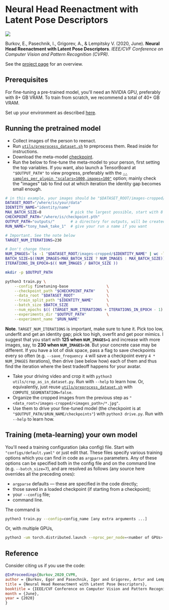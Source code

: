 # Neural Head Reenactment with Latent Pose Descriptors

![](https://user-images.githubusercontent.com/9570420/94962966-0a8bb900-0500-11eb-90ee-3315368019b8.png)

Burkov, E., Pasechnik, I., Grigorev, A., & Lempitsky V. (2020, June). **Neural Head Reenactment with Latent Pose Descriptors**. *IEEE/CVF Conference on Computer Vision and Pattern Recognition (CVPR)*.

See the [project page](https://saic-violet.github.io/latent-pose-reenactment/) for an overview.

## Prerequisites

For fine-tuning a pre-trained model, you'll need an NVIDIA GPU, preferably with 8+ GB VRAM. To train from scratch, we recommend a total of 40+ GB VRAM.

Set up your environment as described [here](INSTALL.md).

## Running the pretrained model

* Collect images of the person to reenact.
* Run [`utils/preprocess_dataset.sh`](utils/preprocess_dataset.sh) to preprocess them. Read inside for instructions.
* Download the meta-model [checkpoint](https://drive.google.com/file/d/14-FYaz6YhTX5M_P3-rm2ITcxGljmWl-F/view?usp=share_link).
* Run the below to fine-tune the meta-model to your person, first setting the top variables. If you want, also launch a TensorBoard at `"$OUTPUT_PATH"` to view progress, preferably with the [`--samples_per_plugin "scalars=1000,images=100"`](https://stackoverflow.com/questions/57669234/how-to-display-more-than-10-images-in-tensorboard) option; mainly check the "images" tab to find out at which iteration the identity gap becomes small enough.

```bash
# in this example, your images should be "$DATASET_ROOT/images-cropped/$IDENTITY_NAME/*.jpg"
DATASET_ROOT="/where/is/your/data"
IDENTITY_NAME="identity/name"
MAX_BATCH_SIZE=8             # pick the largest possible, start with 8 and decrease until it fits in VRAM
CHECKPOINT_PATH="/where/is/checkpoint.pth"
OUTPUT_PATH="outputs/"       # a directory for outputs, will be created
RUN_NAME="tony_hawk_take_1"  # give your run a name if you want

# Important. See the note below
TARGET_NUM_ITERATIONS=230

# Don't change these
NUM_IMAGES=`ls -1 "$DATASET_ROOT/images-cropped/$IDENTITY_NAME" | wc -l`
BATCH_SIZE=$((NUM_IMAGES<MAX_BATCH_SIZE ? NUM_IMAGES : MAX_BATCH_SIZE))
ITERATIONS_IN_EPOCH=$(( NUM_IMAGES / BATCH_SIZE ))

mkdir -p $OUTPUT_PATH

python3 train.py \
    --config finetuning-base                 \
    --checkpoint_path "$CHECKPOINT_PATH"     \
    --data_root "$DATASET_ROOT"              \
    --train_split_path "$IDENTITY_NAME"      \
    --batch_size $BATCH_SIZE                 \
    --num_epochs $(( (TARGET_NUM_ITERATIONS + ITERATIONS_IN_EPOCH - 1) / ITERATIONS_IN_EPOCH )) \
    --experiments_dir "$OUTPUT_PATH"         \
    --experiment_name "$RUN_NAME"
```

**Note**. `TARGET_NUM_ITERATIONS` is important, make sure to tune it. Pick too low, underfit and get an identity gap; pick too high, overfit and get poor mimics. I suggest that you start with **125 when `NUM_IMAGES=1`** and increase with more images, say, to **230 when `NUM_IMAGES>30`**. But your concrete case may be different. If you have a lot of disk space, pass a flag to save checkpoints every so often (e.g. `--save_frequency 4` will save a checkpoint every `4 * NUM_IMAGES` iterations), then drive (see below how) each of them and thus find the iteration where the best tradeoff happens for your avatar.

* Take your driving video and crop it with `python3 utils/crop_as_in_dataset.py`. Run with `--help` to learn how. Or, equivalently, just reuse [`utils/preprocess_dataset.sh`](utils/preprocess_dataset.sh) with `COMPUTE_SEGMENTATION=false`.
* Organize the cropped images from the previous step as `"<data_root>/images-cropped/<images_path>/*.jpg"`.
* Use them to drive your fine-tuned model (the checkpoint is at `"$OUTPUT_PATH/$RUN_NAME/checkpoints"`) with `python3 drive.py`. Run with `--help` to learn how.

## Training (meta-learning) your own model

You'll need a training configuration (aka config) file. Start with `"configs/default.yaml"` or just edit that. These files specify various training options which you can find in code as `argparse` parameters. Any of these options can be specified both in the config file and on the command line (e.g. `--batch_size=7`), and are resolved as follows (any source here overrides all the preceding ones):

* `argparse` defaults — these are specified in the code directly;
* those saved in a loaded checkpoint (if starting from a checkpoint);
* your `--config` file;
* command line.

The command is

```bash
python3 train.py --config=config_name [any extra arguments ...]
```

Or, with multiple GPUs,

```bash
python3 -um torch.distributed.launch --nproc_per_node=<number of GPUs> train.py --config=config_name [any extra arguments ...]
```

## Reference

Consider citing us if you use the code:

```bibtex
@InProceedings{Burkov_2020_CVPR,
author = {Burkov, Egor and Pasechnik, Igor and Grigorev, Artur and Lempitsky, Victor},
title = {Neural Head Reenactment with Latent Pose Descriptors},
booktitle = {IEEE/CVF Conference on Computer Vision and Pattern Recognition (CVPR)},
month = {June},
year = {2020}
}
```

